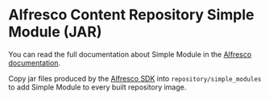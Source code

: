 # Alfresco Content Repository Simple Module (JAR)

You can read the full documentation about Simple Module in the [Alfresco
documentation](https://support.hyland.com/search/all?query=simple+module+jars&value-filters=platform_custom~%2522Alfresco%2522&content-lang=en-US).

Copy jar files produced by the [Alfresco
SDK](https://github.com/Alfresco/alfresco-sdk) into `repository/simple_modules`
to add Simple Module to every built repository image.
